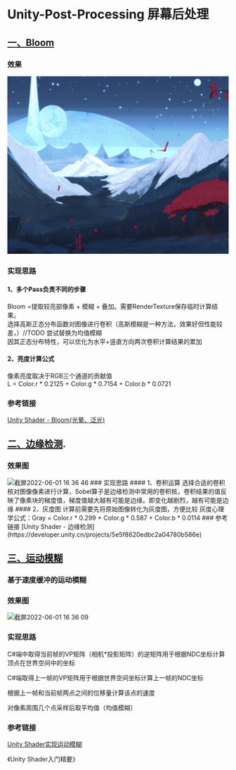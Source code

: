 # Unity-Post-Processing 屏幕后处理
## [一、Bloom](https://github.com/corsair0909/Unity-Post-Processing/blob/main/Assets/Shader/Bloom1.shader)


### 效果
![Bloom效果](https://github.com/corsair0909/Unity-Post-Processing/blob/main/Bloom1.png) 
### 实现思路
#### 1、多个Pass负责不同的步骤
Bloom =提取较亮部像素 + 模糊 + 叠加。需要RenderTexture保存临时计算结果。  
选择高斯正态分布函数对图像进行卷积（高斯模糊是一种方法，效果好但性能较差，）//TODO 尝试替换为均值模糊  
因其正态分布特性，可以优化为水平+竖直方向两次卷积计算结果的累加
#### 2、亮度计算公式
像素亮度取决于RGB三个通道的贡献值  
L = Color.r * 0.2125 + Color.g * 0.7154 + Color.b * 0.0721
### 参考链接
[Unity Shader - Bloom(光晕、泛光)](https://developer.unity.cn/projects/5ebca6b0edbc2a00200fb9ef)

## [二、边缘检测](https://github.com/corsair0909/Unity-Post-Processing/blob/main/Assets/Shader/Outline.shader).  
### 效果图 
<img width="986" alt="截屏2022-06-01 16 36 46" src="https://user-images.githubusercontent.com/49482455/171429871-cd7b4444-7f0e-4112-9cc0-55053e2b50cf.png">   
### 实现思路  
#### 1、卷积运算  
选择合适的卷积核对图像像素进行计算，Sobel算子是边缘检测中常用的卷积核，卷积结果的值反映了像素块的梯度值，梯度值越大越有可能是边缘。即变化越剧烈，越有可能是边缘  
#### 2、灰度图  
计算前需要先将原始图像转化为灰度图，方便比较  
灰度心理学公式：Gray = Color.r * 0.299 + Color.g * 0.587 + Color.b * 0.0114  
### 参考链接
[Unity Shader - 边缘检测](https://developer.unity.cn/projects/5e5f8620edbc2a04780b586e)

## [三、运动模糊](https://github.com/corsair0909/Unity-Post-Processing/blob/main/Assets/Shader/MotionBlur2.shader)

### 基于速度缓冲的运动模糊  

### 效果图
<img width="987" alt="截屏2022-06-01 16 36 09" src="https://user-images.githubusercontent.com/49482455/171433152-0174697f-0fce-4b49-b085-0617feb6081f.png">

### 实现思路

C#端中取得当前帧的VP矩阵（相机*投影矩阵）的逆矩阵用于根据NDC坐标计算顶点在世界空间中的坐标    

C#端取得上一帧的VP矩阵用于根据世界空间坐标计算上一帧的NDC坐标  

根据上一帧和当前帧两点之间的位移量计算该点的速度    

对像素周围几个点采样后取平均值（均值模糊）  

### 参考链接
[Unity Shader实现运动模糊](https://blog.csdn.net/h5502637/article/details/85002792)

《Unity Shader入门精要》




